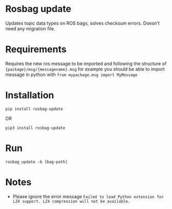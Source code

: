 # Rosbag update
Updates topic data types on ROS bags, solves checksum errors.
Doesn't need any migration file.


# Requirements
Requires the new ros message to be imported and following the structure of `{package}/msg/{messagename}.msg` for example you should be able to import message in python with `from mypackage.msg import MyMessage`

# Installation
```
pip install rosbag-update
```
OR
```
pip3 install rosbag-update
```

# Run
```
rosbag_update -b [bag-path]
```

# Notes
- Please ignore the error message `Failed to load Python extension for LZ4 support. LZ4 compression will not be available.`
  